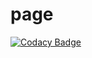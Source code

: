# page
[![Codacy Badge](https://api.codacy.com/project/badge/Grade/8639c0aa36fa48249aee2b295c55e5f8)](https://app.codacy.com/app/Maui222/page?utm_source=github.com&utm_medium=referral&utm_content=Maui222/page&utm_campaign=Badge_Grade_Settings)